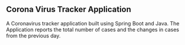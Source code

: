 <h2>Corona Virus Tracker Application</h2>

A Coronavirus tracker application built using Spring Boot and Java. The Application reports the total number of cases and the changes in cases from the previous day.
